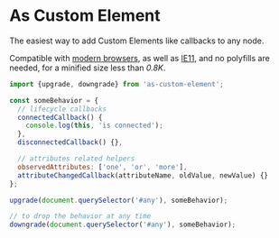 # As Custom Element

The easiest way to add Custom Elements like callbacks to any node.

Compatible with [modern browsers](https://webreflection.github.io/as-custom-element/test/), as well as [IE11](https://webreflection.github.io/as-custom-element/test/ie/), and no polyfills are needed, for a minified size less than *0.8K*.

```js
import {upgrade, downgrade} from 'as-custom-element';

const someBehavior = {
  // lifecycle callbacks
  connectedCallback() {
    console.log(this, 'is connected');
  },
  disconnectedCallback() {},

  // attributes related helpers
  observedAttributes: ['one', 'or', 'more'],
  attributeChangedCallback(attributeName, oldValue, newValue) {}
};

upgrade(document.querySelector('#any'), someBehavior);

// to drop the behavior at any time
downgrade(document.querySelector('#any'), someBehavior);
```
